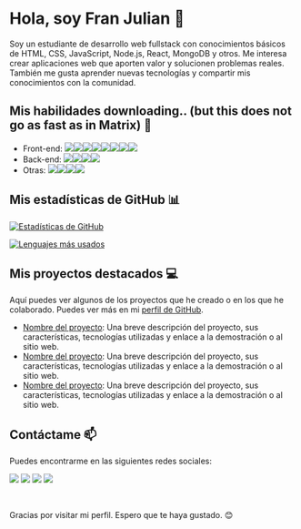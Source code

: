 # Hola, soy Fran Julian 👋

Soy un estudiante de desarrollo web fullstack con conocimientos básicos de HTML, CSS, JavaScript, Node.js, React, MongoDB y otros. Me interesa crear aplicaciones web que aporten valor y solucionen problemas reales. También me gusta aprender nuevas tecnologías y compartir mis conocimientos con la comunidad.

## Mis habilidades downloading.. (but this does not go as fast as in Matrix)  🚀

- Front-end: <img src="https://img.shields.io/badge/HTML5-E34F26?style=for-the-badge&logo=html5&logoColor=white"/><img src="https://img.shields.io/badge/CSS3-1572B6?style=for-the-badge&logo=css3&logoColor=white"/><img src="https://img.shields.io/badge/Bootstrap-563D7C?style=for-the-badge&logo=bootstrap&logoColor=white"/><img src="https://img.shields.io/badge/Tailwind_CSS-38B2AC?style=for-the-badge&logo=tailwind-css&logoColor=white"/><img src="https://img.shields.io/badge/JavaScript-323330?style=for-the-badge&logo=javascript&logoColor=F7DF1E"/><img src="https://img.shields.io/badge/React-20232A?style=for-the-badge&logo=react&logoColor=61DAFB"/><img src="https://img.shields.io/badge/next%20js-000000?style=for-the-badge&logo=nextdotjs&logoColor=white"/><img src="https://img.shields.io/badge/Astro-0C1222?style=for-the-badge&logo=astro&logoColor=FDFDFE"/>
- Back-end: <img src="https://img.shields.io/badge/Node%20js-339933?style=for-the-badge&logo=nodedotjs&logoColor=white"/><img src="https://img.shields.io/badge/MongoDB-4EA94B?style=for-the-badge&logo=mongodb&logoColor=white"/><img src="https://img.shields.io/badge/Supabase-181818?style=for-the-badge&logo=supabase&logoColor=white"/><img src="https://img.shields.io/badge/MySQL-005C84?style=for-the-badge&logo=mysql&logoColor=white"/>
- Otras: <img src="https://img.shields.io/badge/GIT-E44C30?style=for-the-badge&logo=git&logoColor=white"/><img src="https://img.shields.io/badge/GitHub-100000?style=for-the-badge&logo=github&logoColor=white"/><img src="https://img.shields.io/badge/VSCode-0078D4?style=for-the-badge&logo=visual%20studio%20code&logoColor=white"/><img src="https://img.shields.io/badge/npm-CB3837?style=for-the-badge&logo=npm&logoColor=white"/>

## Mis estadísticas de GitHub 📊

[![Estadísticas de GitHub](https://github-readme-stats.vercel.app/api?username=Franjjr&show_icons=true&theme=radical)](https://github.com/anuraghazra/github-readme-stats)

[![Lenguajes más usados](https://github-readme-stats.vercel.app/api/top-langs/?username=Franjjr&layout=compact&theme=radical)](https://github.com/anuraghazra/github-readme-stats)

## Mis proyectos destacados 💻

Aquí puedes ver algunos de los proyectos que he creado o en los que he colaborado. Puedes ver más en mi [perfil de GitHub](https://github.com/Franjjr).

- [Nombre del proyecto](https://github.com/tu_nombre_de_usuario/nombre_del_proyecto): Una breve descripción del proyecto, sus características, tecnologías utilizadas y enlace a la demostración o al sitio web.
- [Nombre del proyecto](https://github.com/tu_nombre_de_usuario/nombre_del_proyecto): Una breve descripción del proyecto, sus características, tecnologías utilizadas y enlace a la demostración o al sitio web.
- [Nombre del proyecto](https://github.com/tu_nombre_de_usuario/nombre_del_proyecto): Una breve descripción del proyecto, sus características, tecnologías utilizadas y enlace a la demostración o al sitio web.

## Contáctame 📫

Puedes encontrarme en las siguientes redes sociales:

<a href="https://www.instagram.com/franjulianjaca"><img src="https://img.shields.io/badge/Instagram-E4405F?style=for-the-badge&logo=instagram&logoColor=white"></a>
<a href="https://www.linkedin.com/in/fran-julian-1b150921?lipi=urn%3Ali%3Apage%3Ad_flagship3_profile_view_base_contact_details%3BOQQct8pyQbCfS2OUpwpC7g%3D%3D"><img src="https://img.shields.io/badge/LinkedIn-0077B5?style=for-the-badge&logo=linkedin&logoColor=white"></a>
<a href="https://github.com/Franjjr"><img src="https://img.shields.io/badge/GitHub-100000?style=for-the-badge&logo=github&logoColor=white"></a>
<a href="mailto:franjjr@gmail.com"><img src="https://img.shields.io/badge/Gmail-D14836?style=for-the-badge&logo=gmail&logoColor=white"></a>


<br />

Gracias por visitar mi perfil. Espero que te haya gustado. 😊
